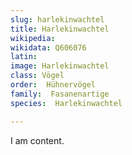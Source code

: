 ```yaml
---
slug: harlekinwachtel
title: Harlekinwachtel
wikipedia: 
wikidata: Q606076
latin:
image: Harlekinwachtel
class: Vögel
order:  Hühnervögel
family:  Fasanenartige
species:  Harlekinwachtel

---
```


I am content.
